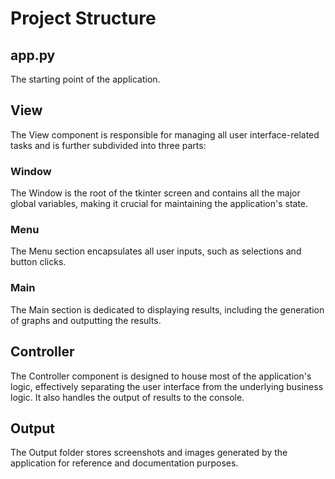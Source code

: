 # Project Structure

## app.py

The starting point of the application.

## View

The View component is responsible for managing all user interface-related tasks and is further subdivided into three parts:

### Window

The Window is the root of the tkinter screen and contains all the major global variables, making it crucial for maintaining the application's state.

### Menu

The Menu section encapsulates all user inputs, such as selections and button clicks.

### Main

The Main section is dedicated to displaying results, including the generation of graphs and outputting the results.

## Controller

The Controller component is designed to house most of the application's logic, effectively separating the user interface from the underlying business logic. It also handles the output of results to the console.

## Output

The Output folder stores screenshots and images generated by the application for reference and documentation purposes.
